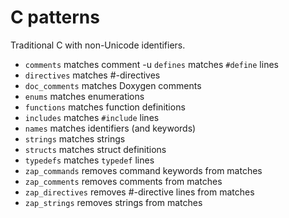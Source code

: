 C patterns
==========

Traditional C with non-Unicode identifiers.

- `comments` matches comment
-u `defines` matches `#define` lines
- `directives` matches #-directives
- `doc_comments` matches Doxygen comments
- `enums` matches enumerations
- `functions` matches function definitions
- `includes` matches `#include` lines
- `names` matches identifiers (and keywords)
- `strings` matches strings
- `structs` matches struct definitions
- `typedefs` matches `typedef` lines
- `zap_commands` removes command keywords from matches
- `zap_comments` removes comments from matches
- `zap_directives` removes #-directive lines from matches
- `zap_strings` removes strings from matches
